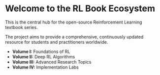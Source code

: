 # Welcome to the RL Book Ecosystem

This is the central hub for the open-source Reinforcement Learning textbook series.

The project aims to provide a comprehensive, continuously updated resource for students and practitioners worldwide.

* **Volume I:** Foundations of RL
* **Volume II:** Deep RL Algorithms
* **Volume III:** Advanced Research Topics
* **Volume IV:** Implementation Labs
